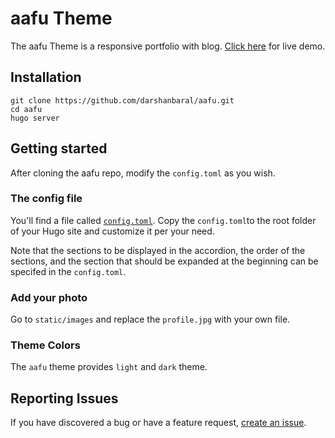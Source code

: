 # aafu Theme

The aafu Theme is a responsive portfolio with blog. [Click here](https://aafudemo.netlify.com/) for live demo.

## Installation

```shell
git clone https://github.com/darshanbaral/aafu.git
cd aafu
hugo server
```

## Getting started

After cloning the aafu repo, modify the `config.toml` as you wish.

### The config file

You'll find a file called [`config.toml`](//github.com/darshanbaral/aafu/blob/master/exampleSite/config.toml). Copy the `config.toml`to the root folder of your Hugo site and customize it per your need.

Note that the sections to be displayed in the accordion, the order of the sections, and the section that should be expanded at the beginning can be specifed in the `config.toml`.

### Add your photo

Go to `static/images` and replace the `profile.jpg` with your own file.

### Theme Colors

The `aafu` theme provides `light` and `dark` theme.

## Reporting Issues

If you have discovered a bug or have a feature request, [create an issue](https://github.com/darshanbaral/aafu/issues/new).
